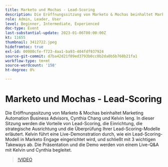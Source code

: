 ```yaml
---
title: Marketo und Mochas - Lead-Scoring
description: Die Eröffnungssitzung von Marketo & Mochas beinhaltet Marketing Automation Business Advisors, Cynthia Chang und Kelvin Ieng. In dieser Sitzung werden die Vorteile von Lead-Scoring, die Einrichtung, die strategische Ausrichtung und die Überprüfung Ihrer Lead-Scoring-Modelle erläutert. Kelvin führt eine Live-Demonstration durch, wie ein Lead-Scoring-Modell in Marketo Engage eingerichtet wird, und schließt mit 3 wichtigen Takeways ab. Die Präsentation und die Demo werden von einem Live-Q&A mit Kelvin und Cynthia begleitet.
role: Admin, Leader, User
level: Beginner, Intermediate, Experienced
doc-type: Event
last-substantial-update: 2023-01-06T00:00:00Z
kt: 11655
thumbnail: 3412722.jpeg
hidefromtoc: true
exl-id: 00980cfe-f723-4aa1-ba93-404fdf937924
source-git-commit: d7ba42d21f09ed3793b0cc0b2da0b5b760b21fa1
workflow-type: tm+mt
source-wordcount: '158'
ht-degree: 0%

---
```


# Marketo und Mochas - Lead-Scoring

Die Eröffnungssitzung von Marketo &amp; Mochas beinhaltet Marketing Automation Business Advisors, Cynthia Chang und Kelvin Ieng. In dieser Sitzung werden die Vorteile von Lead-Scoring, die Einrichtung, die strategische Ausrichtung und die Überprüfung Ihrer Lead-Scoring-Modelle erläutert. Kelvin führt eine Live-Demonstration durch, wie ein Lead-Scoring-Modell in Marketo Engage eingerichtet wird, und schließt mit 3 wichtigen Takeways ab. Die Präsentation und die Demo werden von einem Live-Q&amp;A mit Kelvin und Cynthia begleitet.

>[!VIDEO](https://video.tv.adobe.com/v/3412722/?quality=12&learn=on)
